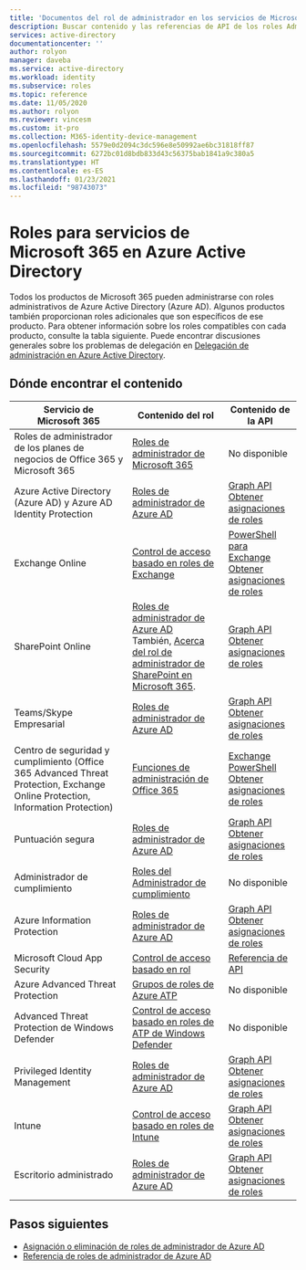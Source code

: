 ```yaml
---
title: 'Documentos del rol de administrador en los servicios de Microsoft 365: Azure AD | Microsoft Docs'
description: Buscar contenido y las referencias de API de los roles Administrador para los servicios de Microsoft 365 en Azure Active Directory
services: active-directory
documentationcenter: ''
author: rolyon
manager: daveba
ms.service: active-directory
ms.workload: identity
ms.subservice: roles
ms.topic: reference
ms.date: 11/05/2020
ms.author: rolyon
ms.reviewer: vincesm
ms.custom: it-pro
ms.collection: M365-identity-device-management
ms.openlocfilehash: 5579e0d2094c3dc596e8e50992ae6bc31818ff87
ms.sourcegitcommit: 6272bc01d8bdb833d43c56375bab1841a9c380a5
ms.translationtype: HT
ms.contentlocale: es-ES
ms.lasthandoff: 01/23/2021
ms.locfileid: "98743073"
---
```

# <a name="roles-for-microsoft-365-services-in-azure-active-directory"></a>Roles para servicios de Microsoft 365 en Azure Active Directory

Todos los productos de Microsoft 365 pueden administrarse con roles administrativos de Azure Active Directory (Azure AD). Algunos productos también proporcionan roles adicionales que son específicos de ese producto. Para obtener información sobre los roles compatibles con cada producto, consulte la tabla siguiente. Puede encontrar discusiones generales sobre los problemas de delegación en [Delegación de administración en Azure Active Directory](concept-delegation.md).

## <a name="where-to-find-content"></a>Dónde encontrar el contenido

Servicio de Microsoft 365 | Contenido del rol | Contenido de la API
---------------------- | ------------------ | -----------------
Roles de administrador de los planes de negocios de Office 365 y Microsoft 365 | [Roles de administrador de Microsoft 365](/office365/admin/add-users/about-admin-roles?view=o365-worldwide&preserve-view=true) | No disponible
Azure Active Directory (Azure AD) y Azure AD Identity Protection| [Roles de administrador de Azure AD](permissions-reference.md) | [Graph API](/graph/api/overview?view=graph-rest-1.0&preserve-view=true&preserve-view=true)<br>[Obtener asignaciones de roles](/graph/api/directoryrole-list?view=graph-rest-1.0&preserve-view=true)
Exchange Online| [Control de acceso basado en roles de Exchange](/exchange/understanding-role-based-access-control-exchange-2013-help) |  [PowerShell para Exchange](/powershell/module/exchange/role-based-access-control/add-managementroleentry?view=exchange-ps&preserve-view=true)<br>[Obtener asignaciones de roles](/powershell/module/exchange/role-based-access-control/get-rolegroup?view=exchange-ps&preserve-view=true)
SharePoint Online | [Roles de administrador de Azure AD](permissions-reference.md)<br>También, [Acerca del rol de administrador de SharePoint en Microsoft 365](/sharepoint/sharepoint-admin-role). | [Graph API](/graph/api/overview?view=graph-rest-1.0&preserve-view=true)<br>[Obtener asignaciones de roles](/graph/api/directoryrole-list?view=graph-rest-1.0&preserve-view=true)
Teams/Skype Empresarial | [Roles de administrador de Azure AD](permissions-reference.md) | [Graph API](/graph/api/overview?view=graph-rest-1.0&preserve-view=true)<br>[Obtener asignaciones de roles](/graph/api/directoryrole-list?view=graph-rest-1.0&preserve-view=true)
Centro de seguridad y cumplimiento (Office 365 Advanced Threat Protection, Exchange Online Protection, Information Protection) | [Funciones de administración de Office 365](/office365/SecurityCompliance/permissions-in-the-security-and-compliance-center) | [Exchange PowerShell](/powershell/module/exchange/role-based-access-control/add-managementroleentry?view=exchange-ps&preserve-view=true)<br>[Obtener asignaciones de roles](/powershell/module/exchange/role-based-access-control/get-rolegroup?view=exchange-ps&preserve-view=true)
Puntuación segura | [Roles de administrador de Azure AD](permissions-reference.md) | [Graph API](/graph/api/overview?view=graph-rest-1.0&preserve-view=true)<br>[Obtener asignaciones de roles](/graph/api/directoryrole-list?view=graph-rest-1.0&preserve-view=true)
Administrador de cumplimiento | [Roles del Administrador de cumplimiento](/office365/securitycompliance/meet-data-protection-and-regulatory-reqs-using-microsoft-cloud#permissions-and-role-based-access-control) | No disponible
Azure Information Protection | [Roles de administrador de Azure AD](permissions-reference.md) | [Graph API](/graph/api/overview?view=graph-rest-1.0&preserve-view=true)<br>[Obtener asignaciones de roles](/graph/api/directoryrole-list?view=graph-rest-1.0&preserve-view=true)
Microsoft Cloud App Security | [Control de acceso basado en rol](/cloud-app-security/manage-admins) | [Referencia de API](/cloud-app-security/api-tokens) 
Azure Advanced Threat Protection | [Grupos de roles de Azure ATP](/azure-advanced-threat-protection/atp-role-groups) | No disponible
Advanced Threat Protection de Windows Defender | [Control de acceso basado en roles de ATP de Windows Defender](/windows/security/threat-protection/windows-defender-atp/rbac-windows-defender-advanced-threat-protection) | No disponible
Privileged Identity Management | [Roles de administrador de Azure AD](permissions-reference.md) | [Graph API](/graph/api/overview?view=graph-rest-1.0&preserve-view=true)<br>[Obtener asignaciones de roles](/graph/api/directoryrole-list?view=graph-rest-1.0&preserve-view=true)
Intune | [Control de acceso basado en roles de Intune](/intune/role-based-access-control) | [Graph API](/graph/api/resources/intune-rbac-conceptual?view=graph-rest-beta&preserve-view=true)<br>[Obtener asignaciones de roles](/graph/api/intune-rbac-roledefinition-list?view=graph-rest-beta&preserve-view=true)
Escritorio administrado | [Roles de administrador de Azure AD](permissions-reference.md) | [Graph API](/graph/api/overview?view=graph-rest-1.0&preserve-view=true)<br>[Obtener asignaciones de roles](/graph/api/directoryrole-list?view=graph-rest-1.0&preserve-view=true)

## <a name="next-steps"></a>Pasos siguientes

* [Asignación o eliminación de roles de administrador de Azure AD](manage-roles-portal.md)
* [Referencia de roles de administrador de Azure AD](permissions-reference.md)